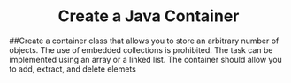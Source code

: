 <h1 align = "center"> Create a Java Container </h1>

##Create a container class that allows you to store an arbitrary number of objects.
The use of embedded collections is prohibited.
The task can be implemented using an array or a linked list.
The container should allow you to add, extract, and delete elemets
